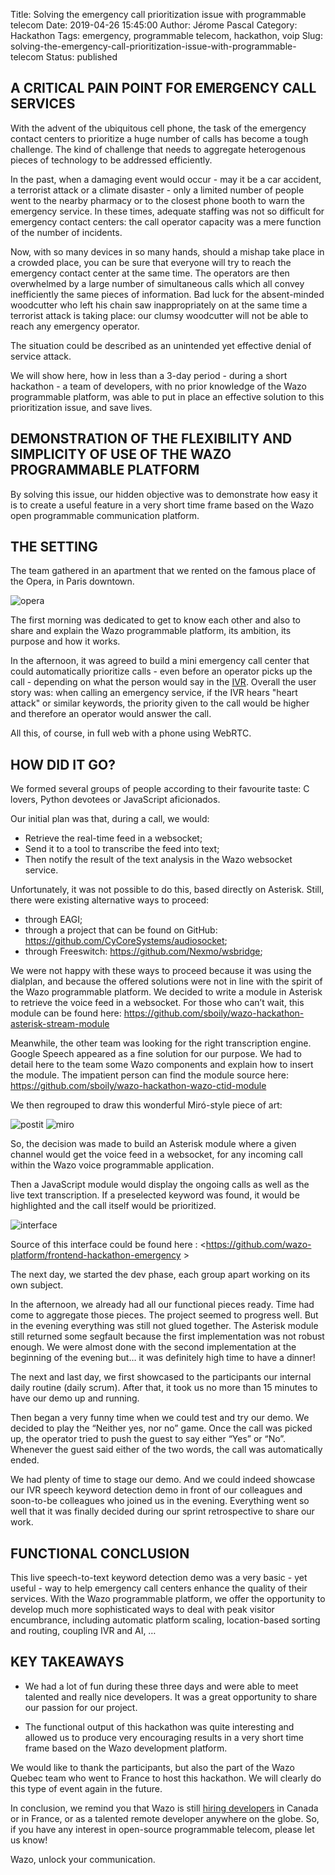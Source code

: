 Title: Solving the emergency call prioritization issue with programmable telecom
Date: 2019-04-26 15:45:00
Author: Jérome Pascal
Category: Hackathon
Tags: emergency, programmable telecom, hackathon, voip
Slug: solving-the-emergency-call-prioritization-issue-with-programmable-telecom
Status: published



## A CRITICAL PAIN POINT FOR EMERGENCY CALL SERVICES

With the advent of the ubiquitous cell phone, the task of the emergency contact centers to prioritize a huge number of calls has become a tough challenge. The kind of challenge that needs to aggregate heterogenous pieces of technology to be addressed efficiently.

In the past, when a damaging event would occur - may it be a car accident, a terrorist attack or a climate disaster - only a limited number of people went to the nearby pharmacy or to the closest phone booth to warn the emergency service. In these times, adequate staffing was not so difficult for emergency contact centers: the call operator capacity was a mere function of the number of incidents. 

Now, with so many devices in so many hands, should a mishap take place in a crowded place, you can be sure that everyone will try to reach the emergency contact center at the same time. The operators are then overwhelmed by a large number of simultaneous calls which all convey inefficiently the same pieces of information. Bad luck for the absent-minded woodcutter who left his chain saw inappropriately on at the same time a terrorist attack is taking place: our clumsy woodcutter will not be able to reach any emergency operator. 

The situation could be described as an unintended yet effective denial of service attack.

We will show here, how in less than a 3-day period - during a short hackathon - a team of developers, with no prior knowledge of the Wazo programmable platform, was able to put in place an effective solution to this prioritization issue, and save lives. 


## DEMONSTRATION OF THE FLEXIBILITY AND SIMPLICITY OF USE OF THE WAZO PROGRAMMABLE PLATFORM

By solving this issue, our hidden objective was to demonstrate how easy it is to create a useful feature in a very short time frame based on the Wazo open programmable communication platform.


## THE SETTING

The team gathered in an apartment that we rented on the famous place of the Opera, in Paris downtown.

![opera](../images/blog/hackathon/2.png)


The first morning was dedicated to get to know each other and also to share and explain the Wazo programmable platform, its ambition, its purpose and how it works.

In the afternoon, it was agreed to build a mini emergency call center that could automatically prioritize calls - even before an operator picks up the call - depending on what the person would say in the [IVR](https://en.wikipedia.org/wiki/Interactive_voice_response). Overall the user story was: when calling an emergency service, if the IVR hears "heart attack" or similar keywords, the priority given to the call would be higher and therefore an operator would answer the call.

All this, of course, in full web with a phone using WebRTC.


## HOW DID IT GO? 

We formed several groups of people according to their favourite taste: C lovers, Python devotees or JavaScript aficionados.

Our initial plan was that, during a call, we would:

- Retrieve the real-time feed in a websocket;
- Send it to a tool to transcribe the feed into text;
- Then notify the result of the text analysis in the Wazo websocket service.

Unfortunately, it was not possible to do this, based directly on Asterisk. Still, there were existing alternative ways to proceed: 

- through EAGI;
- through a project that can be found on GitHub: https://github.com/CyCoreSystems/audiosocket;
- through Freeswitch: https://github.com/Nexmo/wsbridge;

We were not happy with these ways to proceed because it was using the dialplan, and because the offered solutions were not in line with the spirit of the Wazo programmable platform. We decided to write a module in Asterisk to retrieve the voice feed in a websocket.
For those who can’t wait, this module can be found here: https://github.com/sboily/wazo-hackathon-asterisk-stream-module

Meanwhile, the other team was looking for the right transcription engine. Google Speech appeared as a fine solution for our purpose. We had to detail here to the team some Wazo components and explain how to insert the module. The impatient person can find the module source here: https://github.com/sboily/wazo-hackathon-wazo-ctid-module

We then regrouped to draw this wonderful Miró-style piece of art:


![postit](../images/blog/hackathon/3.png)
![miro](../images/blog/hackathon/4.png)


So, the decision was made to build an Asterisk module where a given channel would get the voice feed in a websocket, for any incoming call within the Wazo voice programmable application.

Then a JavaScript module would display the ongoing calls as well as the live text transcription. If a preselected keyword was found, it would be highlighted and the call itself would be prioritized.

![interface](../images/blog/hackathon/1.png)

Source of this interface could be found here : <https://github.com/wazo-platform/frontend-hackathon-emergency >

The next day, we started the dev phase, each group apart working on its own subject.

In the afternoon, we already had all our functional pieces ready. Time had come to aggregate those pieces. The project seemed to progress well. But in the evening everything was still not glued together. The Asterisk module still returned some segfault because the first implementation was not robust enough. We were almost done with the second implementation at the beginning of the evening but… it was definitely high time to have a dinner! 

The next and last day, we first showcased to the participants our internal daily routine (daily scrum). After that, it took us no more than 15 minutes to have our demo up and running. 

Then began a very funny time when we could test and try our demo. We decided to play the “Neither yes, nor no” game. Once the call was picked up, the operator tried to push the guest to say either “Yes” or “No”. Whenever the guest said either of the two words, the call was automatically ended. 

We had plenty of time to stage our demo. And we could indeed showcase our IVR speech keyword detection demo in front of our colleagues and soon-to-be colleagues who joined us in the evening. Everything went so well that it was finally decided during our sprint retrospective to share our work.


## FUNCTIONAL CONCLUSION

This live speech-to-text keyword detection demo was a very basic - yet useful - way to help emergency call centers enhance the quality of their services. With the Wazo programmable platform, we offer the opportunity to develop much more sophisticated ways to deal with peak visitor encumbrance, including automatic platform scaling, location-based sorting and routing, coupling IVR and AI, … 


## KEY TAKEAWAYS

- We had a lot of fun during these three days and were able to meet talented and really nice developers. It was a great opportunity to share our passion for our project.

- The functional output of this hackathon was quite interesting and allowed us to produce very encouraging results in a very short time frame based on the Wazo development platform.

We would like to thank the participants, but also the part of the Wazo Quebec team who went to France to host this hackathon. We will clearly do this type of event again in the future.



In conclusion, we remind you that Wazo is still [hiring developers](http://wazo.io/#jobs) in Canada or in France, or as a talented remote developer anywhere on the globe. So, if you have any interest in open-source programmable telecom, please let us know!

Wazo, unlock your communication.
